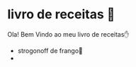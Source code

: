 # livro de receitas :book:

Ola! Bem Vindo ao meu livro de receitas:hand:

- strogonoff de frango:chicken:
- ​